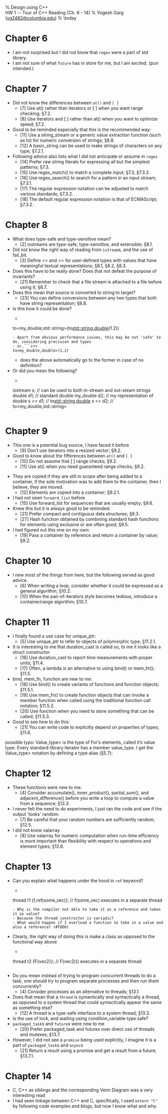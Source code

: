 % Design using C++ \
HW 1 -- Tour of C++ Reading (Ch. 6 - 14)
% Yogesh Garg (yg2482@columbia.edu)
% \today

# Chapter 6
* I am not surprised but I did not know that ```regex``` were a part of std library.
* I am not sure of what ```future``` has in store for me, but I am excited. (pun intended.)

# Chapter 7
* Did not know the differences between ```at()``` and ```[ ]```
    - [7] Use at() rather than iterators or [ ] when you want range checking; §7.2.
    - [8] Use iterators and [ ] rather than at() when you want to optimize speed; §7.2.
* Good to be reminded especially that this is the recommended way:
    - [11] Use a string_stream or a generic value extraction function (such as to<X>) for numeric conversion of strings; §8.8.
    - [12] A basic_string can be used to make strings of characters on any type; §7.2.1.
* Following advice also lists what I did not anticipate or assume in ```regex```
    - [14] Prefer raw string literals for expressing all but the simplest patterns; §7.3.
    - [15] Use regex_match() to match a complete input; §7.3, §7.3.2.
    - [16] Use regex_search() to search for a pattern in an input stream; §7.3.1.
    - [17] The regular expression notation can be adjusted to match various standards; §7.3.2.
    - [18] The default regular expression notation is that of ECMAScript; §7.3.2.

# Chapter 8
* What does type-safe and type-sensitive mean?
    - [2] iostreams are type-safe, type-sensitive, and extensible; §8.1.
* Did not know the right way of reading from ```istream```s, and the use of fail_bit.
    - [3] Define << and >> for user-defined types with values that have meaningful textual representations; §8.1, §8.2, §8.3.
* Does this have to be really done? Does that not defeat the purpose of invariants?
    - [21] Remember to check that a file stream is attached to a file before using it; §8.7.
* Does this mean that source is converted to string to target?
    - [23] You can define conversions between any two types that both have string representation; §8.8.
* Is this how it could be done?
    - ```c++
    to<my_double,std::string>(to<std::string,double>(1.2))
    ```
    - Apart from obvious performance issues, this may be not 'safe' to do, considering precision and types
    - or,```c++
    to<my_double,double>(1.2)
    ```
    - does the above automatically go to the former in case of no definition?
* Or did you mean the following?
    - ```c++
    iostream s;         // can be used to both in-stream and out-steam strings
    double d1;          // standard double
    my_double d2;       // my representation of double
    s << d1;            // to<std::string,double>
    s >> d2;            // to<my_double,std::string>
    ```

# Chapter 9
* This one is a potential bug source, I have faced it before
    - [9] Don’t use iterators into a resized vector; §9.2.
* Good to know about the fifferences between ```at()``` and ```[ ]```
    - [10] Do not assume that [ ] range checks; §9.2.
    - [11] Use at() when you need guaranteed range checks; §9.2.
<!--TODO-->
* They are copied if they are still in scope after being added to a container,
if the sole motivation was to add them to the container, then I believe, they are moved.
    - [12] Elements are copied into a container; §9.2.1.
* I had not seen ```forward_list``` before
    - [15] Use forward_list for sequences that are usually empty; §9.6.
* Knew this but it is always good to be reminded:
    - [21] Prefer compact and contiguous data structures; §9.3.
    - [27] Hash function obtained by combining standard hash functions for elements using exclusive or are often good; §9.5.
* I had figured out this one on my own:
    - [19] Pass a container by reference and return a container by value; §9.2.


# Chapter 10
* I new most of the things from here, but the following served as good advice.
    - [6] When writing a loop, consider whether it could be expressed as a general algorithm; §10.2.
    - [10] When the pair-of-iterators style becomes tedious, introduce a container/range algorithm; §10.7.

# Chapter 11
* I finally found a use case for unique_ptr:
    - [5] Use unique_ptr to refer to objects of polymorphic type; §11.2.1.
* It is interesting to me that duration_cast is called so, to me it looks like a struct constructor
    - [16] Use duration_cast to report time measurements with proper units; §11.4.
    - [17] Often, a lambda is an alternative to using bind() or mem_fn(); §11.5.
* bind, mem_fn, function are new to me:
    - [18] Use bind() to create variants of functions and function objects; §11.5.1.
    - [19] Use mem_fn() to create function objects that can invoke a member function when called using the traditional function call notation; §11.5.2.
    - [20] Use function when you need to store something that can be called; §11.5.3.
* Good to see how to do this:
    - [21] You can write code to explicitly depend on properties of types; §11.6.

possible typo:
Value_type<For>> is the type of For’s elements, called it’s value type. Every standard-library iterator
has a member value_type. I get the Value_type<For>> notation by defining a type alias (§5.7):

# Chapter 12
* These functions were new to me:
    - [4] Consider accumulate(), inner_product(), partial_sum(), and adjacent_difference() before you write a loop to compute a value from a sequence; §12.3.
* I never felt the need to do experiments, I just ran the code and see if the output 'looks' random.
    - [7] Be careful that your random numbers are sufficiently random; §12.5.
* I did not know valarray
    - [8] Use valarray for numeric computation when run-time efficiency is more important than flexibility with respect to operations and element types; §12.6.

# Chapter 13
* Can you explain what happens under the hood in ```ref``` keyword?
    - ```c++
    thread t1 {f,ref(some_vec)}; // f(some_vec) executes in a separate thread
    ```
    - Why is the compiler not able to take it as a reference and takes it as value?
    - Because the thread constructor is variadic?
    - What would happen if I overload a function to take in a value and also a reference? (#TODO)
* Clearly, the right way of doing this is make a class as opposed to the functional way above
    - ```c++
    thread t2 {F{vec2}}; // F(vec2)() executes in a separate thread
    ```
* Do you mean instead of trying to program concurrent threads to do a task, one should try to program separate processes and then run them concurrently?
    - [4] Consider processes as an alternative to threads; §13.1.
* Does that mean that a ```thread``` is symantically and syntactically a thread,
    as opposed to a system thread that could syntactically appear the same as something else?
    - [12] A thread is a type-safe interface to a system thread; §13.2.
* Is the use of lock, and waiting using condition_variable type safe?
* ```packaged_task```s and ```future```s were new to me
    - [20] Prefer packaged_task and futures over direct use of threads and mutexes; §13.7.
* However, I did not see a ```promise``` being used explicitly, I imagine it is a part of ```packaged_task```s and ```async```s
    - [21] Return a result using a promise and get a result from a future; §13.7.1.

# Chapter 14
* C, C++ as siblings and the corresponding Venn Diagram was a very interesting read
* I had seen linkage between C++ and C, specifically, I used ```extern "C"``` by following code examples and blogs, but now I know what and why.
